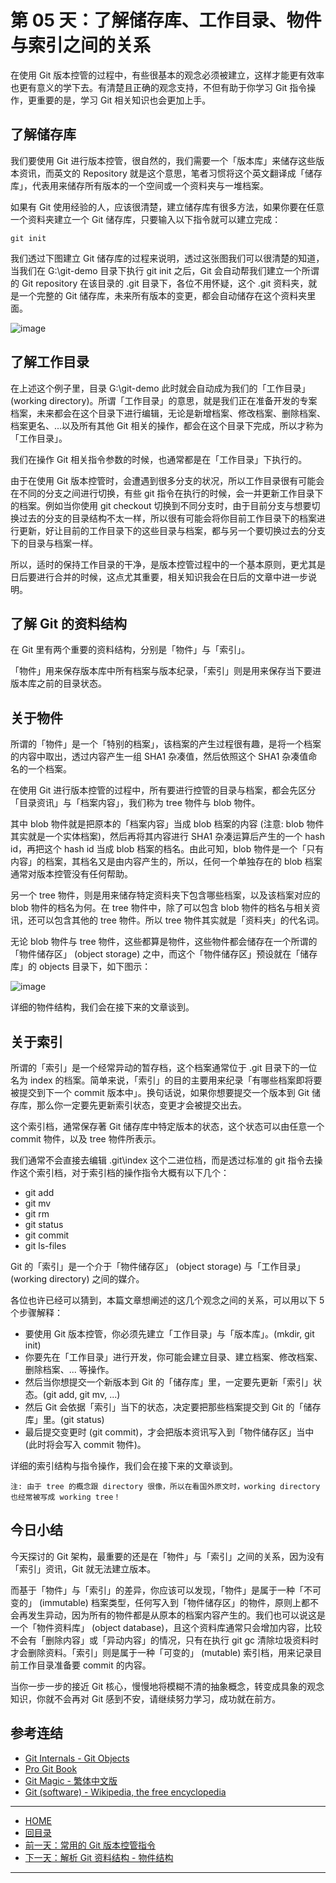 第 05 天：了解储存库、工作目录、物件与索引之间的关系
===============================================================

在使用 Git 版本控管的过程中，有些很基本的观念必须被建立，这样才能更有效率也更有意义的学下去。有清楚且正确的观念支持，不但有助于你学习 Git 指令操作，更重要的是，学习 Git 相关知识也会更加上手。

了解储存库
---------

我们要使用 Git 进行版本控管，很自然的，我们需要一个「版本库」来储存这些版本资讯，而英文的 Repository 就是这个意思，笔者习惯将这个英文翻译成「储存库」，代表用来储存所有版本的一个空间或一个资料夹与一堆档案。

如果有 Git 使用经验的人，应该很清楚，建立储存库有很多方法，如果你要在任意一个资料夹建立一个 Git 储存库，只要输入以下指令就可以建立完成：

    git init

我们透过下图建立 Git 储存库的过程来说明，透过这张图我们可以很清楚的知道，当我们在 G:\git-demo 目录下执行 git init 之后，Git 会自动帮我们建立一个所谓的 Git repository 在该目录的 .git 目录下，各位不用怀疑，这个 .git 资料夹，就是一个完整的 Git 储存库，未来所有版本的变更，都会自动储存在这个资料夹里面。

![image](../figures/05/01.png)


了解工作目录
-----------

在上述这个例子里，目录 G:\git-demo 此时就会自动成为我们的「工作目录」 (working directory)。所谓「工作目录」的意思，就是我们正在准备开发的专案档案，未来都会在这个目录下进行编辑，无论是新增档案、修改档案、删除档案、档案更名、...以及所有其他 Git 相关的操作，都会在这个目录下完成，所以才称为「工作目录」。

我们在操作 Git 相关指令参数的时候，也通常都是在「工作目录」下执行的。

由于在使用 Git 版本控管时，会遭遇到很多分支的状况，所以工作目录很有可能会在不同的分支之间进行切换，有些 git 指令在执行的时候，会一并更新工作目录下的档案。例如当你使用 git checkout 切换到不同分支时，由于目前分支与想要切换过去的分支的目录结构不太一样，所以很有可能会将你目前工作目录下的档案进行更新，好让目前的工作目录下的这些目录与档案，都与另一个要切换过去的分支下的目录与档案一样。

所以，适时的保持工作目录的干净，是版本控管过程中的一个基本原则，更尤其是日后要进行合并的时候，这点尤其重要，相关知识我会在日后的文章中进一步说明。 

了解 Git 的资料结构
-----------------

在 Git 里有两个重要的资料结构，分别是「物件」与「索引」。

「物件」用来保存版本库中所有档案与版本纪录，「索引」则是用来保存当下要进版本库之前的目录状态。

关于物件
-------

所谓的「物件」是一个「特别的档案」，该档案的产生过程很有趣，是将一个档案的内容中取出，透过内容产生一组 SHA1 杂凑值，然后依照这个 SHA1 杂凑值命名的一个档案。

在使用 Git 进行版本控管的过程中，所有要进行控管的目录与档案，都会先区分「目录资讯」与「档案内容」，我们称为 tree 物件与 blob 物件。

其中 blob 物件就是把原本的「档案内容」当成 blob 档案的内容 (注意: blob 物件其实就是一个实体档案)，然后再将其内容进行 SHA1 杂凑运算后产生的一个 hash id，再把这个 hash id 当成 blob 档案的档名。由此可知，blob 物件是一个「只有内容」的档案，其档名又是由内容产生的，所以，任何一个单独存在的 blob 档案通常对版本控管没有任何帮助。

另一个 tree 物件，则是用来储存特定资料夹下包含哪些档案，以及该档案对应的 blob 物件的档名为何。在 tree 物件中，除了可以包含 blob 物件的档名与相关资讯，还可以包含其他的 tree 物件。所以 tree 物件其实就是「资料夹」的代名词。

无论 blob 物件与 tree 物件，这些都算是物件，这些物件都会储存在一个所谓的「物件储存区」 (object storage) 之中，而这个「物件储存区」预设就在「储存库」的 objects 目录下，如下图示：

![image](../figures/05/02.png)

详细的物件结构，我们会在接下来的文章谈到。

关于索引
-------

所谓的「索引」是一个经常异动的暂存档，这个档案通常位于 .git 目录下的一位名为 index 的档案。简单来说，「索引」的目的主要用来纪录「有哪些档案即将要被提交到下一个 commit 版本中」。换句话说，如果你想要提交一个版本到 Git 储存库，那么你一定要先更新索引状态，变更才会被提交出去。

这个索引档，通常保存著 Git 储存库中特定版本的状态，这个状态可以由任意一个 commit 物件，以及 tree 物件所表示。

我们通常不会直接去编辑 .git\index 这个二进位档，而是透过标准的 git 指令去操作这个索引档，对于索引档的操作指令大概有以下几个：

* git add
* git mv
* git rm
* git status
* git commit
* git ls-files

Git 的「索引」是一个介于「物件储存区」 (object storage) 与「工作目录」 (working directory) 之间的媒介。

各位也许已经可以猜到，本篇文章想阐述的这几个观念之间的关系，可以用以下 5 个步骤解释：

* 要使用 Git 版本控管，你必须先建立「工作目录」与「版本库」。(mkdir, git init)
* 你要先在「工作目录」进行开发，你可能会建立目录、建立档案、修改档案、删除档案、... 等操作。
* 然后当你想提交一个新版本到 Git 的「储存库」里，一定要先更新「索引」状态。(git add, git mv, ...)
* 然后 Git 会依据「索引」当下的状态，决定要把那些档案提交到 Git 的「储存库」里。(git status)
* 最后提交变更时 (git commit)，才会把版本资讯写入到「物件储存区」当中 (此时将会写入 commit 物件)。

详细的索引结构与指令操作，我们会在接下来的文章谈到。

    注: 由于 tree 的概念跟 directory 很像，所以在看国外原文时，working directory 也经常被写成 working tree！

今日小结
-------

今天探讨的 Git 架构，最重要的还是在「物件」与「索引」之间的关系，因为没有「索引」资讯，Git 就无法建立版本。

而基于「物件」与「索引」的差异，你应该可以发现，「物件」是属于一种「不可变的」 (immutable) 档案类型，任何写入到「物件储存区」的物件，原则上都不会再发生异动，因为所有的物件都是从原本的档案内容产生的。我们也可以说这是一个「物件资料库」 (object database)，且这个资料库通常只会增加内容，比较不会有「删除内容」或「异动内容」的情况，只有在执行 git gc 清除垃圾资料时才会删除资料。「索引」则是属于一种「可变的」 (mutable) 索引档，用来记录目前工作目录准备要 commit 的内容。

当你一步一步的接近 Git 核心，慢慢地将模糊不清的抽象概念，转变成具象的观念知识，你就不会再对 Git 感到不安，请继续努力学习，成功就在前方。


参考连结
-------

* [Git Internals - Git Objects](http://git-scm.com/book/en/Git-Internals-Git-Objects)
* [Pro Git Book](http://progit.org/)
* [Git Magic - 繁体中文版](http://www-cs-students.stanford.edu/~blynn/gitmagic/intl/zh_tw/)
* [Git (software) - Wikipedia, the free encyclopedia](http://en.wikipedia.org/wiki/Git_(software) "Git (software) - Wikipedia, the free encyclopedia")




-------
* [HOME](../README.md)
* [回目录](README.md)
* [前一天：常用的 Git 版本控管指令](04.md)
* [下一天：解析 Git 资料结构 - 物件结构](06.md)

-------


